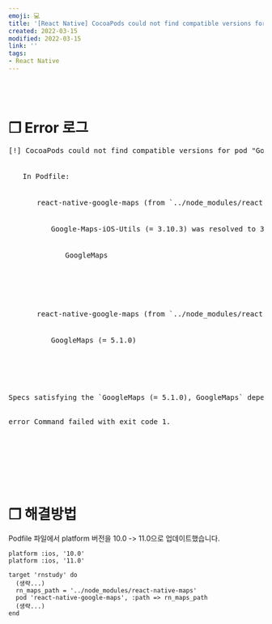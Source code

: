 ```yaml
---
emoji: 💻
title: '[React Native] CocoaPods could not find compatible versions for pod "GoogleMaps"'
created: 2022-03-15
modified: 2022-03-15
link: ''
tags:
- React Native
---
```

<br></br>





# **❐ Error 로그**
<pre>
[!] CocoaPods could not find compatible versions for pod "GoogleMaps":<br></br>
　　In Podfile:<br></br>
　　　　react-native-google-maps (from `../node_modules/react-native-maps`) was resolved to 0.30.1, which depends on<br></br>
　　　　　　Google-Maps-iOS-Utils (= 3.10.3) was resolved to 3.10.3, which depends on<br></br>
　　　　　　　　GoogleMaps<br></br>

<br></br>
　　　　react-native-google-maps (from `../node_modules/react-native-maps`) was resolved to 0.30.1, which depends on<br></br>
　　　　　　GoogleMaps (= 5.1.0)<br></br>
<br></br>

Specs satisfying the `GoogleMaps (= 5.1.0), GoogleMaps` dependency were found, but they required a higher minimum deployment target.<br></br>
error Command failed with exit code 1.<br></br>
</pre>
<br></br><br></br>





# **❐ 해결방법**
Podfile 파일에서 platform 버전을 10.0 -> 11.0으로 업데이트했습니다.
```undefined filename=Podfile addLine={2} removeLine={1}
platform :ios, '10.0'
platform :ios, '11.0'

target 'rnstudy' do
  (생략...)
  rn_maps_path = '../node_modules/react-native-maps'
  pod 'react-native-google-maps', :path => rn_maps_path
  (생략...)
end
```
<br></br><br></br>
